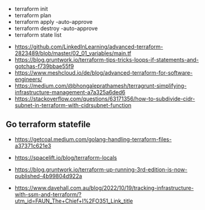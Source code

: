 - terraform init
- terraform plan
- terraform apply -auto-approve
- terraform destroy -auto-approve
- terraform state list


+ https://github.com/LinkedInLearning/advanced-terraform-2823489/blob/master/02_01_variables/main.tf
+ https://blog.gruntwork.io/terraform-tips-tricks-loops-if-statements-and-gotchas-f739bbae55f9
+ https://www.meshcloud.io/de/blog/advanced-terraform-for-software-engineers/
+ https://medium.com/@bhongaleprathamesh/terragrunt-simplifying-infrastructure-management-a7a325a6ded6
+ https://stackoverflow.com/questions/63171356/how-to-subdivide-cidr-subnet-in-terraform-with-cidrsubnet-function



## Go terraform statefile

+ https://getcoal.medium.com/golang-handling-terraform-files-a37371c621e3

+ https://spacelift.io/blog/terraform-locals

+ https://blog.gruntwork.io/terraform-up-running-3rd-edition-is-now-published-4b99804d922a

+ https://www.davehall.com.au/blog/2022/10/19/tracking-infrastructure-with-ssm-and-terraform/?utm_id=FAUN_The+Chief+I%2FO351_Link_title



